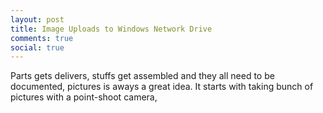 ```yaml
---
layout: post
title: Image Uploads to Windows Network Drive
comments: true
social: true
---
```


Parts gets delivers, stuffs get assembled and they all need to be documented, pictures is aways a great idea. It starts with taking bunch of pictures with a point-shoot camera,
